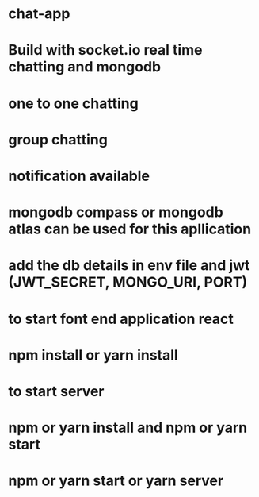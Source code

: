 # chat-app
# Build with socket.io real time chatting and mongodb
# one to one chatting 
# group chatting
# notification available 

# mongodb compass or mongodb atlas can be used for this apllication 
# add the db details in env file and jwt (JWT_SECRET, MONGO_URI, PORT)

# to start font end application react
# npm install or yarn install
# to start server
# npm or yarn install and npm or yarn start
# npm or yarn start or yarn server


